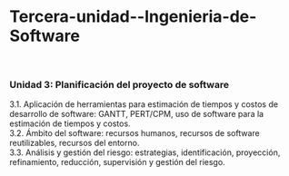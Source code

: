 # Tercera-unidad--Ingenieria-de-Software
<br />
<h3>Unidad 3: Planificación del proyecto de software</h3>
3.1. Aplicación de herramientas para estimación de tiempos y costos de desarrollo de software: GANTT, PERT/CPM, uso de software para la estimación de tiempos y costos.
<br />
3.2. Ámbito del software: recursos humanos, recursos de software reutilizables, recursos del entorno.
<br />
3.3. Análisis y gestión del riesgo: estrategias, identificación, proyección, refinamiento, reducción, supervisión y gestión del riesgo.
<br />
